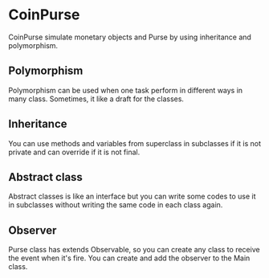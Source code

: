 # CoinPurse

CoinPurse simulate monetary objects and Purse by using inheritance and polymorphism.

## Polymorphism

Polymorphism can be used when one task perform in different ways in many class. Sometimes, it like a draft for the classes.

## Inheritance

You can use methods and variables from superclass in subclasses if it is not private and can override if it is not final.

## Abstract class

Abstract classes is like an interface but you can write some codes to use it in subclasses without writing the same code in each class again.

## Observer

Purse class has extends Observable, so you can create any class to receive the event when it's fire. You can create and add the observer to the Main class.
